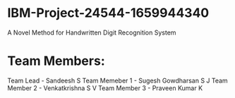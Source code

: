# IBM-Project-24544-1659944340
A Novel Method for Handwritten Digit Recognition System
# Team Members:
Team Lead - Sandeesh S
Team Memeber 1 - Sugesh Gowdharsan S J
Team Member 2 - Venkatkrishna S V
Team Member 3 - Praveen Kumar K
